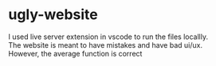 # ugly-website
I used live server extension in vscode to run the files locallly. \
The website is meant to have mistakes and have bad ui/ux.\
However, the average function is correct

